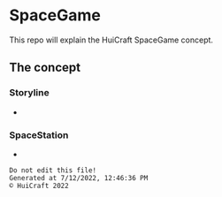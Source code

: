 # SpaceGame
This repo will explain the HuiCraft SpaceGame concept.
## The concept
### Storyline
-

### SpaceStation
-


	Do not edit this file!
	Generated at 7/12/2022, 12:46:36 PM
	© HuiCraft 2022